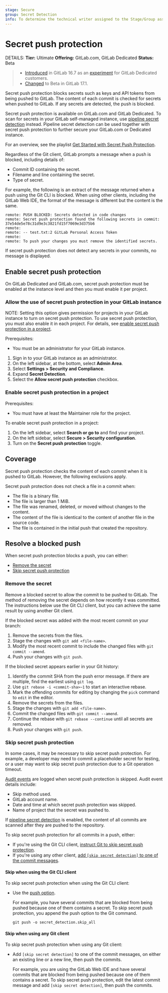 ```yaml
---
stage: Secure
group: Secret Detection
info: To determine the technical writer assigned to the Stage/Group associated with this page, see https://handbook.gitlab.com/handbook/product/ux/technical-writing/#assignments
---
```


# Secret push protection

DETAILS:
**Tier:** Ultimate
**Offering:** GitLab.com, GitLab Dedicated
**Status:** Beta

> - [Introduced](https://gitlab.com/groups/gitlab-org/-/epics/11439) in GitLab 16.7 as an [experiment](../../../../policy/experiment-beta-support.md) for GitLab Dedicated customers.
> - [Changed](https://gitlab.com/groups/gitlab-org/-/epics/12729) to Beta in GitLab 17.1.

Secret push protection blocks secrets such as keys and API tokens from being pushed to GitLab.
The content of each commit is checked for secrets when pushed to GitLab. If any secrets are
detected, the push is blocked.

Secret push protection is available on GitLab.com and GitLab Dedicated. To scan for secrets
in your GitLab self-managed instance, use [pipeline secret detection](../index.md)
instead. Pipeline secret detection can be used together with secret push protection to
further secure your GitLab.com or Dedicated instance.

<i class="fa fa-youtube-play youtube" aria-hidden="true"></i>
For an overview, see the playlist [Get Started with Secret Push Protection](https://www.youtube.com/playlist?list=PL05JrBw4t0KoADm-g2vxfyR0m6QLphTv-).

Regardless of the Git client, GitLab prompts a message when a push is
blocked, including details of:

- Commit ID containing the secret.
- Filename and line containing the secret.
- Type of secret.

For example, the following is an extract of the message returned when a push using the Git CLI is
blocked. When using other clients, including the GitLab Web IDE, the format of the message is
different but the content is the same.

```plain
remote: PUSH BLOCKED: Secrets detected in code changes
remote: Secret push protection found the following secrets in commit: 37e54de5e78c31d9e3c3821fd15f7069e3d375b6
remote:
remote: -- test.txt:2 GitLab Personal Access Token
remote:
remote: To push your changes you must remove the identified secrets.
```

If secret push protection does not detect any secrets in your commits, no message is displayed.

## Enable secret push protection

On GitLab Dedicated and GitLab.com, secret push protection must be enabled at the instance level and then you must enable it per project.

### Allow the use of secret push protection in your GitLab instance

NOTE:
Setting this option gives permission for projects in your GitLab instance to turn on secret push protection.
To use secret push protection, you must also enable it in each project. For details,
see [enable secret push protection in a project](#enable-secret-push-protection-in-a-project).

Prerequisites:

- You must be an administrator for your GitLab instance.

1. Sign in to your GitLab instance as an administrator.
1. On the left sidebar, at the bottom, select **Admin Area**.
1. Select **Settings > Security and Compliance**.
1. Expand **Secret Detection**.
1. Select the **Allow secret push protection** checkbox.

### Enable secret push protection in a project

Prerequisites:

- You must have at least the Maintainer role for the project.

To enable secret push protection in a project:

1. On the left sidebar, select **Search or go to** and find your project.
1. On the left sidebar, select **Secure > Security configuration**.
1. Turn on the **Secret push protection** toggle.

## Coverage

Secret push protection checks the content of each commit when it is pushed to GitLab.
However, the following exclusions apply.

Secret push protection does not check a file in a commit when:

- The file is a binary file.
- The file is larger than 1 MiB.
- The file was renamed, deleted, or moved without changes to the content.
- The content of the file is identical to the content of another file in the source code.
- The file is contained in the initial push that created the repository.

## Resolve a blocked push

When secret push protection blocks a push, you can either:

- [Remove the secret](#remove-the-secret)
- [Skip secret push protection](#skip-secret-push-protection)

### Remove the secret

Remove a blocked secret to allow the commit to be pushed to GitLab. The method of removing the
secret depends on how recently it was committed. The instructions below use the Git CLI client,
but you can achieve the same result by using another Git client.

If the blocked secret was added with the most recent commit on your branch:

1. Remove the secrets from the files.
1. Stage the changes with `git add <file-name>`.
1. Modify the most recent commit to include the changed files with `git commit --amend`.
1. Push your changes with `git push`.

If the blocked secret appears earlier in your Git history:

1. Identify the commit SHA from the push error message. If there are multiple, find the earliest using `git log`.
1. Use `git rebase -i <commit-sha>~1` to start an interactive rebase.
1. Mark the offending commits for editing by changing the `pick` command to `edit` in the editor.
1. Remove the secrets from the files.
1. Stage the changes with `git add <file-name>`.
1. Commit the changed files with `git commit --amend`.
1. Continue the rebase with `git rebase --continue` until all secrets are removed.
1. Push your changes with `git push`.

### Skip secret push protection

In some cases, it may be necessary to skip secret push protection. For example, a developer may need
to commit a placeholder secret for testing, or a user may want to skip secret push protection due to
a Git operation timeout.

[Audit events](../../../compliance/audit_event_types.md#secret-detection) are logged when
secret push protection is skipped. Audit event details include:

- Skip method used.
- GitLab account name.
- Date and time at which secret push protection was skipped.
- Name of project that the secret was pushed to.

If [pipeline secret detection](../pipeline/index.md) is enabled, the content of all commits are
scanned after they are pushed to the repository.

To skip secret push protection for all commits in a push, either:

- If you're using the Git CLI client, [instruct Git to skip secret push protection](#skip-when-using-the-git-cli-client).
- If you're using any other client, [add `[skip secret detection]` to one of the commit messages](#skip-when-using-the-git-cli-client).

#### Skip when using the Git CLI client

To skip secret push protection when using the Git CLI client:

- Use the [push option](../../../../gitlab-basics/add-file.md#push-options-for-secret-push-protection).

  For example, you have several commits that are blocked from being pushed because one of them
  contains a secret. To skip secret push protection, you append the push option to the Git command.

  ```shell
  git push -o secret_detection.skip_all
  ```

#### Skip when using any Git client

To skip secret push protection when using any Git client:

- Add `[skip secret detection]` to one of the commit messages, on either an existing line or a new
  line, then push the commits.

  For example, you are using the GitLab Web IDE and have several commits that are blocked from being
  pushed because one of them contains a secret. To skip secret push protection, edit the latest
  commit message and add `[skip secret detection]`, then push the commits.
